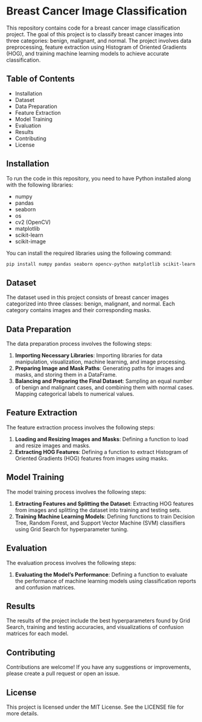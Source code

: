 # Breast Cancer Image Classification

This repository contains code for a breast cancer image classification project. The goal of this project is to classify breast cancer images into three categories: benign, malignant, and normal. The project involves data preprocessing, feature extraction using Histogram of Oriented Gradients (HOG), and training machine learning models to achieve accurate classification.

## Table of Contents

- Installation
- Dataset
- Data Preparation
- Feature Extraction
- Model Training
- Evaluation
- Results
- Contributing
- License

## Installation

To run the code in this repository, you need to have Python installed along with the following libraries:

- numpy
- pandas
- seaborn
- os
- cv2 (OpenCV)
- matplotlib
- scikit-learn
- scikit-image

You can install the required libraries using the following command:

```bash
pip install numpy pandas seaborn opencv-python matplotlib scikit-learn scikit-image
```



## Dataset

The dataset used in this project consists of breast cancer images categorized into three classes: benign, malignant, and normal. Each category contains images and their corresponding masks.

## Data Preparation

The data preparation process involves the following steps:

1. **Importing Necessary Libraries**: Importing libraries for data manipulation, visualization, machine learning, and image processing.
2. **Preparing Image and Mask Paths**: Generating paths for images and masks, and storing them in a DataFrame.
3. **Balancing and Preparing the Final Dataset**: Sampling an equal number of benign and malignant cases, and combining them with normal cases. Mapping categorical labels to numerical values.

## Feature Extraction

The feature extraction process involves the following steps:

1. **Loading and Resizing Images and Masks**: Defining a function to load and resize images and masks.
2. **Extracting HOG Features**: Defining a function to extract Histogram of Oriented Gradients (HOG) features from images using masks.

## Model Training

The model training process involves the following steps:

1. **Extracting Features and Splitting the Dataset**: Extracting HOG features from images and splitting the dataset into training and testing sets.
2. **Training Machine Learning Models**: Defining functions to train Decision Tree, Random Forest, and Support Vector Machine (SVM) classifiers using Grid Search for hyperparameter tuning.

## Evaluation

The evaluation process involves the following steps:

1. **Evaluating the Model’s Performance**: Defining a function to evaluate the performance of machine learning models using classification reports and confusion matrices.

## Results

The results of the project include the best hyperparameters found by Grid Search, training and testing accuracies, and visualizations of confusion matrices for each model.

## Contributing

Contributions are welcome! If you have any suggestions or improvements, please create a pull request or open an issue.

## License

This project is licensed under the MIT License. See the LICENSE file for more details.
